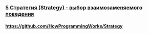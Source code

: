 ### [5 Стратегия (Strategy) - выбор взаимозаменяемого поведения](https://www.youtube.com/watch?v=hO8VSVv0NqM)

#### https://github.com/HowProgrammingWorks/Strategy

